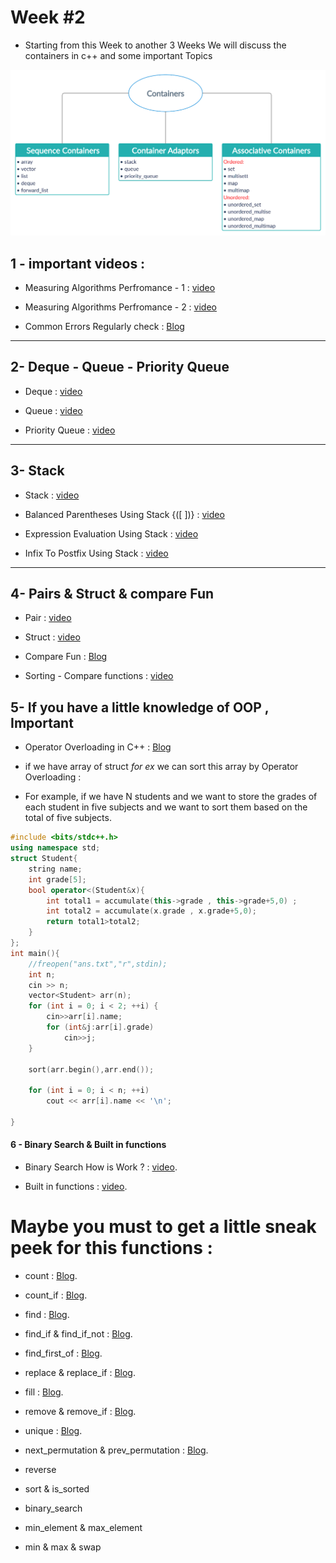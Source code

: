 # Week #2
 
  * Starting from this Week to another 3 Weeks We will discuss the containers in c++ and some important Topics 

   
   ![Image](Images/EmbeddedImage.png)



## 1 - important videos :

  * Measuring Algorithms Perfromance - 1 : [video](https://youtu.be/EQzmtn4PzYQ) 

  * Measuring Algorithms Perfromance - 2 : [video](https://youtu.be/ZNYQrKpR42g) 
  
  * Common Errors Regularly check : [Blog](https://docs.google.com/document/d/11BWI1fSlaeik-yEncWj06_RNOAox47qZTgN_kGJQcvs/edit ) 

---
## 2- Deque - Queue - Priority Queue

*  Deque : [video](https://youtu.be/PPFhtX23oXc)

*  Queue : [video](https://youtu.be/iLJXB9Daeq8)

*  Priority Queue :  [video](https://youtu.be/0zr0JqSw7ic)


---

## 3- Stack

* Stack : [video](https://youtu.be/9r7IDtX5KS4)
 
* Balanced Parentheses Using Stack {([ ])} : [video](https://youtu.be/PLvD3pHaWHQ)

* Expression Evaluation Using Stack : [video](https://youtu.be/Q4X7pZ5pyA4)

* Infix To Postfix Using Stack : [video](https://youtu.be/xhcChs9jijM)


---

## 4- Pairs & Struct & compare Fun

* Pair : [video](https://youtu.be/ucQnEO0MSSs)

* Struct : [video](https://youtu.be/1oB0Tz3ITjY)

* Compare Fun : [Blog](https://youtu.be/1oB0Tz3ITjY)

* Sorting - Compare functions : [video](https://youtu.be/_9Rrq0q51BQ)

## 5- If you have a little knowledge of OOP , Important

* Operator Overloading in C++ : [Blog](https://www.geeksforgeeks.org/operator-overloading-c/)

* if we have array of struct *for ex* we can sort this array by Operator Overloading : 

* For example, if we have N students and we want to store the grades of each student in five subjects and we want to sort them based on the total of five subjects.

```cpp
#include <bits/stdc++.h>
using namespace std;
struct Student{
    string name;
    int grade[5];
    bool operator<(Student&x){
        int total1 = accumulate(this->grade , this->grade+5,0) ;
        int total2 = accumulate(x.grade , x.grade+5,0);
        return total1>total2;
    }
};
int main(){
    //freopen("ans.txt","r",stdin);
    int n;
    cin >> n;
    vector<Student> arr(n);
    for (int i = 0; i < 2; ++i) {
        cin>>arr[i].name;
        for (int&j:arr[i].grade)
            cin>>j;
    }

    sort(arr.begin(),arr.end());

    for (int i = 0; i < n; ++i)
        cout << arr[i].name << '\n';
    
}

```


#### 6 - Binary Search & Built in functions

* Binary Search How is Work ? : [video](https://youtu.be/qxhfkoDGGZc).

* Built in functions : [video](https://youtu.be/ZIYx0mmxuxs).

# Maybe you must to get a little sneak peek for this functions : 

* count : [Blog](https://www.geeksforgeeks.org/set-count-function-in-c-stl/).

* count_if : [Blog](https://www.geeksforgeeks.org/count_if-in-c/).

* find : [Blog](https://www.geeksforgeeks.org/std-find-in-cpp/).

* find_if & find_if_not : [Blog](https://www.geeksforgeeks.org/stdfind_if-stdfind_if_not-in-c/).

* find_first_of  : [Blog](https://www.geeksforgeeks.org/stdfind_first_of-in-cpp/).

* replace & replace_if : [Blog](https://www.geeksforgeeks.org/stdreplace-stdreplace_if-c/).

* fill : [Blog](https://www.geeksforgeeks.org/fill-in-cpp-stl/).

* remove & remove_if : [Blog](https://www.geeksforgeeks.org/list-remove-function-in-c-stl/).

* unique : [Blog](https://www.geeksforgeeks.org/stdunique-in-cpp/).

* next_permutation & prev_permutation : [Blog](https://www.geeksforgeeks.org/stdnext_permutation-prev_permutation-c/).

* reverse

* sort & is_sorted

* binary_search

* min_element & max_element  

* min & max & swap 

